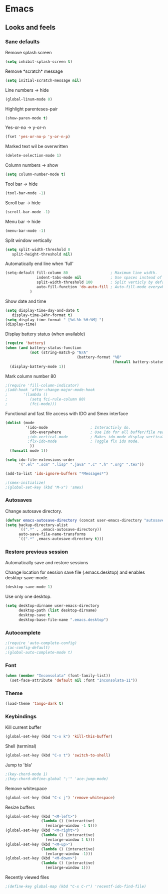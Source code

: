 # Emacs

## Looks and feels

### Sane defaults
Remove splash screen
```lisp tangle:~/.emacs
(setq inhibit-splash-screen t)
```

Remove \*scratch\* message
```lisp tangle:~/.emacs
(setq initial-scratch-message nil)
```

Line numbers -> hide
```lisp tangle:~/.emacs
(global-linum-mode 0)
```

Highlight parenteses-pair
```lisp tangle:~/.emacs
(show-paren-mode t)
```

Yes-or-no -> y-or-n  
```lisp tangle:~/.emacs
(fset 'yes-or-no-p 'y-or-n-p)
```

Marked text wil be overwritten
```lisp tangle:~/.emacs
(delete-selection-mode 1)
```

Column numbers -> show
```lisp tangle:~/.emacs
(setq column-number-mode t)
```

Tool bar -> hide
```lisp tangle:~/.emacs
(tool-bar-mode -1)
```

Scroll bar -> hide
```lisp tangle:~/.emacs
(scroll-bar-mode -1)
```

Menu bar -> hide
```lisp tangle:~/.emacs
(menu-bar-mode -1)
```

Split window vertically
```lisp tangle:~/.emacs
(setq split-width-threshold 0
   split-height-threshold nil)
```

Automatically end line when 'full'
```lisp tangle:~/.emacs
(setq-default fill-column 80                   ; Maximum line width.
              indent-tabs-mode nil             ; Use spaces instead of tabs.
              split-width-threshold 100        ; Split verticly by default.
              auto-fill-function 'do-auto-fill ; Auto-fill-mode everywhere.
           )
```

Show date and time
```lisp tangle:~/.emacs
(setq display-time-day-and-date t
   display-time-24hr-format t)
(setq display-time-format " [%d.%h %H:%M] ")
(display-time)
```

Display battery status (when available)
```lisp tangle:~/.emacs
(require 'battery)
(when (and battery-status-function
           (not (string-match-p "N/A" 
                                (battery-format "%B"
                                                (funcall battery-status-function)))))
  (display-battery-mode 1))
```

Mark column number 80
```lisp tangle:~/.emacs
;(require 'fill-column-indicator)
;(add-hook 'after-change-major-mode-hook
;       '(lambda ()
;          (setq fci-rule-column 80)
;          (fci-mode)))
```

Functional and fast file access with IDO and Smex interface
```lisp tangle:~/.emacs
(dolist (mode
         '(ido-mode                   ; Interactivly do.
           ido-everywhere             ; Use Ido for all buffer/file reading.
          ;ido-vertical-mode          ; Makes ido-mode display vertically.
          ;flx-ido-mode               ; Toggle flx ido mode.
           ))
  (funcall mode 1))

(setq ido-file-extensions-order
      '(".el" ".scm" ".lisp" ".java" ".c" ".h" ".org" ".tex"))

(add-to-list 'ido-ignore-buffers "*Messages*")

;(smex-initialize)
;(global-set-key (kbd "M-x") 'smex)
```

### Autosaves
Change autosave directory.

```lisp tangle:~/.emacs
(defvar emacs-autosave-directory (concat user-emacs-directory "autosaves/"))
(setq backup-directory-alist
      `((".*" . ,emacs-autosave-directory))
      auto-save-file-name-transforms
      `((".*" ,emacs-autosave-directory t)))
```

### Restore previous session
Automatically save and restore sessions

Change location for session save file (.emacs.desktop) and enables
desktop-save-mode.

```lisp tangle:~/.emacs
(desktop-save-mode 1)
```

Use only one desktop.
```lisp tangle:~/.emacs
(setq desktop-dirname user-emacs-directory
      desktop-path (list desktop-dirname)
      desktop-save t
      desktop-base-file-name ".emacs.desktop")
```

### Autocomplete
```lisp tangle:~/.emacs
;(require 'auto-complete-config)
;(ac-config-default)
;(global-auto-complete-mode t) 
```

### Font
```lisp tangle:~/.emacs
(when (member "Inconsolata" (font-family-list))
  (set-face-attribute 'default nil :font "Inconsolata-11"))
```

### Theme
```lisp tangle:~/.emacs
(load-theme 'tango-dark t)
```

### Keybindings

Kill current buffer
```lisp tangle:~/.emacs
(global-set-key (kbd "C-x k") 'kill-this-buffer)
```

Shell (terminal)
```lisp tangle:~/.emacs
(global-set-key (kbd "C-x t") 'switch-to-shell)
```

Jump to 'bla'
```lisp tangle:~/.emacs
;(key-chord-mode 1)
;(key-chord-define-global ";'" 'ace-jump-mode)
```

Remove whitespace 
```lisp tangle:~/.emacs
(global-set-key (kbd "C-c j") 'remove-whitespace)
```

Resize buffers
```lisp tangle:~/.emacs
(global-set-key (kbd "<M-left>")
                (lambda () (interactive)
                  (enlarge-window -1 t)))
(global-set-key (kbd "<M-right>")
                (lambda () (interactive)
                  (enlarge-window 1 t)))
(global-set-key (kbd "<M-up>")
                (lambda () (interactive)
                  (enlarge-window -1)))
(global-set-key (kbd "<M-down>")
                (lambda () (interactive)
                  (enlarge-window 1)))
```

Recently viewed files
```lisp tangle:~/.emacs
;(define-key global-map (kbd "C-x C-r") 'recentf-ido-find-file)
```
